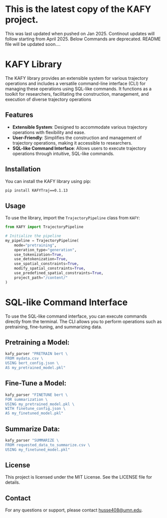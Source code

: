 # This is the latest copy of the KAFY project. 
This  was last updated when pushed on Jan 2025. Continout updates will follow starting from April 2025.
Below Commands are deprecated. README file will be updated soon....

# KAFY Library

The KAFY library provides an extensible system for various trajectory operations and includes a versatile command-line interface (CLI) for managing these operations using SQL-like commands. It functions as a toolkit for researchers, facilitating the construction, management, and execution of diverse trajectory operations

## Features

- **Extensible System**: Designed to accommodate various trajectory operations with flexibility and ease.
- **User-Friendly**: Simplifies the construction and management of trajectory operations, making it accessible to researchers.
- **SQL-like Command Interface**: Allows users to execute trajectory operations through intuitive, SQL-like commands.

## Installation

You can install the KAFY library using pip:

```bash
pip install KAFYTraj==0.1.13
```

## Usage

To use the library, import the `TrajectoryPipeline` class from `KAFY`:

```python
from KAFY import TrajectoryPipeline

# Initialize the pipeline
my_pipeline = TrajectoryPipeline(
    mode="pretraining",
    operation_type="generation",
    use_tokenization=True,
    use_detokenization=True,
    use_spatial_constraints=True,
    modify_spatial_constraints=True,
    use_predefined_spatial_constraints=True,
    project_path="/content/"
)
```
# SQL-like Command Interface
To use the SQL-like command interface, you can execute commands directly from the terminal. The CLI allows you to perform operations such as pretraining, fine-tuning, and summarizing data.

## Pretraining a Model:
```python
kafy_parser "PRETRAIN bert \
FROM mydata.csv \
USING bert_config.json \
AS my_pretrained_model.pkl"
```

## Fine-Tune a Model:

```python
kafy_parser "FINETUNE bert \
FOR summarization \
USING my_pretrained_model.pkl \
WITH finetune_config.json \
AS my_finetuned_model.pkl"
```
## Summarize Data:

```python
kafy_parser "SUMMARIZE \
FROM requested_data_to_summarize.csv \
USING my_finetuned_model.pkl"
```


## License
This project is licensed under the MIT License. See the LICENSE file for details.

## Contact
For any questions or support, please contact husse408@umn.edu.